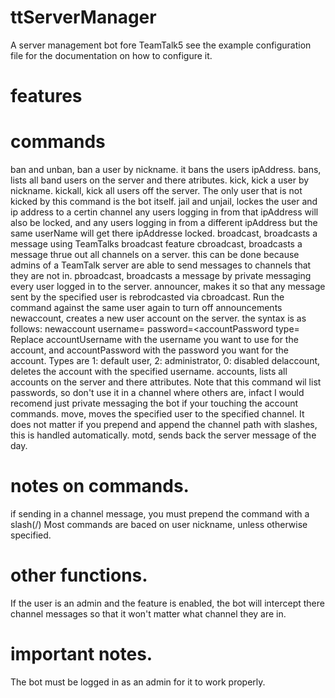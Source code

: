 # ttServerManager
A server management bot fore TeamTalk5
see the example configuration file for the documentation on how to configure it.
# features
# commands
ban and unban, ban a user by nickname.
it bans the users ipAddress.
bans, lists all band users on the server and there atributes.
kick, kick a user by nickname.
kickall, kick all users off the server.
The only user that is not kicked by this command is the bot itself.
jail and unjail, lockes the user and ip address to a certin channel
any users logging in from that ipAddress will also be locked, and any users logging in from a different ipAddress but the same userName will get there ipAddresse locked.
broadcast, broadcasts a message using TeamTalks broadcast feature
cbroadcast, broadcasts a message thrue out all channels on a server.
this can be done because admins of a TeamTalk server are able to send messages to channels that they are not in.
pbroadcast, broadcasts a message by private messaging every user logged in to the server.
announcer, makes it so that any message sent by the specified user is rebrodcasted via cbroadcast.
Run the command against the same user again to turn off announcements
newaccount, creates a new user account on the server.
the syntax is as follows:
newaccount username=<accountUserName> password=<accountPassword type=<accountType>
Replace accountUsername with the username you want to use for the account, and accountPassword with the password you want for the account. Types are 1: default user, 2: administrator, 0: disabled
delaccount, deletes the account with the specified username.
accounts, lists all accounts on the server and there attributes.
Note that this command wil list passwords, so don't use it in a channel where others are, infact I would recomend just private messaging the bot if your touching the account commands.
move, moves the specified user to the specified channel.
It does not matter if you prepend and append the channel path with slashes, this is handled automatically.
motd, sends back the server message of the day.
# notes on commands.
if sending in a channel message, you must prepend the command with a slash(/)
Most commands are baced on user nickname, unless otherwise specified.
# other functions.
If the user is an admin and the feature  is enabled, the bot will intercept there channel messages so that it won't matter what channel they are in.
# important notes.
The bot must be logged in as an admin for it to work properly.